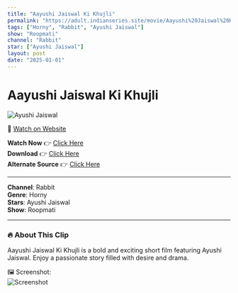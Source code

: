 ```yaml
---
title: "Aayushi Jaiswal Ki Khujli"
permalink: "https://adult.indianseries.site/movie/Aayushi%20Jaiswal%20Ki%20Khujli"
tags: ["Horny", "Rabbit", "Ayushi Jaiswal"]
show: "Roopmati"
channel: "Rabbit"
star: ["Ayushi Jaiswal"]
layout: post
date: "2025-01-01"
---
```


# Aayushi Jaiswal Ki Khujli

![Ayushi Jaiswal](https://shorts.desisins.com/wp-content/uploads/2024/10/Ayushi-Jaiswal-Rabbit-Horny-DesiSins.com_.jpg)

🔗 [Watch on Website](https://adult.indianseries.site/movie/Aayushi%20Jaiswal%20Ki%20Khujli)

**Watch Now** 👉 [Click Here](https://adult.indianseries.site/movie/Aayushi%20Jaiswal%20Ki%20Khujli)  
**Download** 👉 [Click Here](https://adult.indianseries.site/movie/Aayushi%20Jaiswal%20Ki%20Khujli)  
**Alternate Source** 👉 [Click Here](https://adult.indianseries.site/movie/Aayushi%20Jaiswal%20Ki%20Khujli)

---

**Channel**: Rabbit  
**Genre**: Horny  
**Stars**: Ayushi Jaiswal  
**Show**: Roopmati

---

### 🔥 About This Clip

Aayushi Jaiswal Ki Khujli is a bold and exciting short film featuring Ayushi Jaiswal. Enjoy a passionate story filled with desire and drama.
 
🖼️ Screenshot:  
![Screenshot](https://shorts.desisins.com/wp-content/uploads/2024/10/Ayushi-Jaiswal-Rabbit-Horny-DesiSins.com_.jpg)
